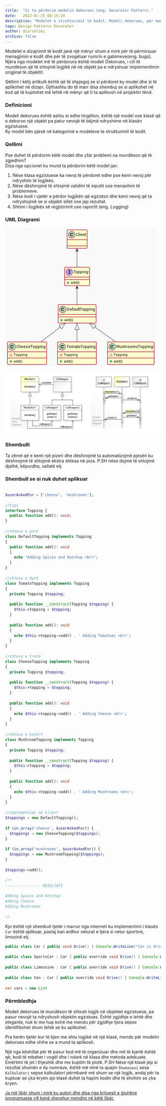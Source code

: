 ```yaml
---
title:  "Si ta përdorim modelin dekorues (eng. Decorator Pattern)."
date:   2022-01-25 08:15:20
description: "Modelet e strukturimit të kodit, Modeli dekorues, për menagjim më të mirë të kodit."
tags: Design Patterns Decorator
author: diarselimi
archive: false
---
```


Modelet e dizajnimit të kodit janë një mënyr shum e mirë për të përmirsuar menagjimin e kodit dhe për të zvogëluar numrin e gabimeve(eng. bugs).
Njëra nga modelet më të përdorura është modeli Dekorues, i cili të mundëson që të shtojmë logjikë në në objekt pa e ndryshuar implementimin origjinal të objektit.

Qëllimi i këtij artikulli është që të shpjegoj se si përdoret ky model dhe si të aplikohet në dizajn.
Gjithashtu do të marr disa shembuj se si aplikohet në kod që të kuptohet më lehtë në mënyr që ti ta aplikosh në projektin tënd.


### Definicioni
Modeli dekorues është ashtu si edhe tingëllon, është një model ose klasë që e dekoron një objekt pa patur nevojë të bëjmë ndryshime në klasën egzistuese.  
Ky model bën pjesë në kategorinë e modeleve te strukturimit të kodit.


### Qellimi
Pse duhet të përdorim këtë model dhe çfar problemi na mundëson që të zgjedhim?  
Disa nga opcionet ku mund ta përdorim këtë model jan:
1. Nëse klasa egzistuese ka nevoj të përdoret edhe pse kemi nevoj për ndryshim të logjikës.
2. Nëse dëshirojmë të shtojmë validim të inputit ose menaxhim të problemeve.
3. Nëse kodi i vjetër e përdor logjikën që egziston dhe kemi nevoj që ta ndryshojmë se si objekti sillet ose jep rezultat.
4. Shtimi i logjikës së regjistrimit ose raportit (eng. Logging)


### UML Diagrami
![UML diagrami i modelit strategji](../assets/diagrams/decorator_pattern.png)

![Diagrami i huazuar nga wikipedia](../assets/diagrams/wikipedia_decorator_pattern.jpg)

### Shembulli
Ta zëmë që e kemi një pizeri dhe dëshirojmë ta automatizojmë pjesën ku dëshirojmë të shtojmë ekstra shtesa në piza.
P.SH nëse dojmë të shtojmë djathë, këpurdha, sallatë etj.

### Shembull se si nuk duhet aplikuar

```php

$userAskedFor = ['cheese', 'mushrooms'];

//tipi
interface Topping {
  public function add(): void;
}

//shtesa e parë
class DefaultTopping implements Topping 
{ 
  public function add(): void 
  {
    echo "Adding Spices and Ketchup <br>";
  }
}

//shtesa e dytë
class TomatoTopping implements Topping
{
  private Topping $topping;
  
  public function __construct(Topping $topping) {
    $this->topping = $topping;  
  }
  
  public function add(): void
  {
    echo $this->topping->add() . ' Adding Tomatoes <br>'; 
  }
}

//shtesa e tretë
class CheeseTopping implements Topping
{
  private Topping $topping;
  
  public function __construct(Topping $topping) {
    $this->topping = $topping;  
  }
  
  public function add(): void
  {
    echo $this->topping->add() . ' Adding Cheese <br>'; 
  }
}

//shtesa e katërt
class MushroomTopping implements Topping
{
  private Topping $topping;
  
  public function __construct(Topping $topping) {
    $this->topping = $topping;  
  }
  
  public function add(): void
  {
    echo $this->topping->add() . ' Adding Mushrooms <br>';  
  }
}

//implementimi në klient
$toppings = new DefaultTopping();

if (in_array('cheese', $userAskedFor)) {
  $toppings = new CheeseTopping($toppings);
}

if (in_array('mushrooms', $userAskedFor)) {
  $toppings = new MushroomTopping($toppings);
}

$toppings->add();

/**
---------------- REZULTATI

Adding Spices and Ketchup
Adding Cheese
Adding Mushrooms

*/
```

Kjo është një shembull tjetër i marrur nga interneti ku implementimi i klasës `Car` është aplikuar, pastaj kan ardhur veturat e tjera si vetur sportive, limozinë etj.

```java
public class Car { public void Drive() { Console.WriteLine("Car is driving"); } }

public class SportsCar : Car { public override void Drive() { Console.WriteLine("Sports car is driving"); } }

public class Limousine : Car { public override void Drive() { Console.WriteLine("Limousine is driving"); } }

public class Van : Car { public override void Drive() { Console.WriteLine("Van is driving"); } }

var cars = new List
```

### Përmbledhja
Modeli dekorues të mundëson të shtosh logjik në objektet egzistuese, pa pasur nevojë ta ndryshosh objektin egzistues.
Është zgjidhje e lehtë dhe elegante, nuk ki me hup kohë me mendu për zgjidhje tjera sepse identifikohet shum lehtë se ku aplikohet.   

Pra herën tjetër kur të bjen me shtu logjikë në një klasë, mendo për modelin dekorues edhe shihe se a mund ta aplikosh.   

Një nga këshillat për të pasur kod më të organizuar dhe më të kjartë është që, kodi të mbahet i vogël dhe i ndarë në klasa dhe metoda adekuate.
Emërtimi të jet i thjeshtë dhe me kuptim të plotë. P.SH Nëse një klasë jep si rezultat shumën e dy numrave, është më mirë ta quajm `Shumzuesi` sesa `Kalkulatori` sepse kalkulatori përmbanë më shum se një logjik, andaj për ta kuptuar se çka kryen ajo klasë duhet ta hapim kodin dhe të shohim se çka kryen.

[Ja një libër shum i mirë ku autori dhe disa nga krijuesit e gjuhëve programuese c# kanë shprehur mendim në këtë libër.](https://www.amazon.de/Clean-Code-Handbook-Software-Craftsmanship/dp/0132350882/ref=sr_1_1?adgrpid=1195169790325301&hvadid=74698212755372&hvbmt=be&hvdev=c&hvlocphy=127338&hvnetw=o&hvqmt=e&hvtargid=kwd-74698309079548%3Aloc-72&hydadcr=3707_1873341&keywords=clean+coding&qid=1643633753&sr=8-1)
